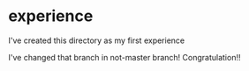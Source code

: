 # experience
I've created this directory as my first experience

I've changed that branch in not-master branch! Congratulation!! 
